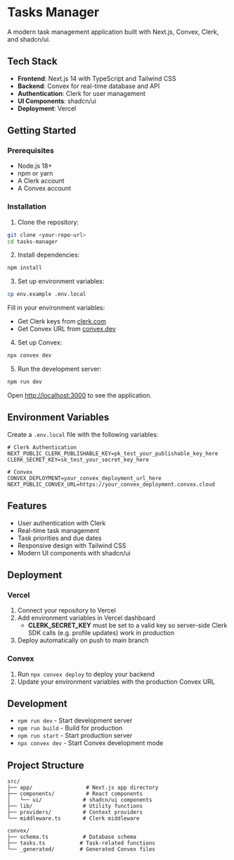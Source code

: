 # Tasks Manager

A modern task management application built with Next.js, Convex, Clerk, and shadcn/ui.

## Tech Stack

- **Frontend**: Next.js 14 with TypeScript and Tailwind CSS
- **Backend**: Convex for real-time database and API
- **Authentication**: Clerk for user management
- **UI Components**: shadcn/ui
- **Deployment**: Vercel

## Getting Started

### Prerequisites

- Node.js 18+ 
- npm or yarn
- A Clerk account
- A Convex account

### Installation

1. Clone the repository:
```bash
git clone <your-repo-url>
cd tasks-manager
```

2. Install dependencies:
```bash
npm install
```

3. Set up environment variables:
```bash
cp env.example .env.local
```

Fill in your environment variables:
- Get Clerk keys from [clerk.com](https://clerk.com)
- Get Convex URL from [convex.dev](https://convex.dev)

4. Set up Convex:
```bash
npx convex dev
```

5. Run the development server:
```bash
npm run dev
```

Open [http://localhost:3000](http://localhost:3000) to see the application.

## Environment Variables

Create a `.env.local` file with the following variables:

```env
# Clerk Authentication
NEXT_PUBLIC_CLERK_PUBLISHABLE_KEY=pk_test_your_publishable_key_here
CLERK_SECRET_KEY=sk_test_your_secret_key_here

# Convex
CONVEX_DEPLOYMENT=your_convex_deployment_url_here
NEXT_PUBLIC_CONVEX_URL=https://your_convex_deployment.convex.cloud
```

## Features

- User authentication with Clerk
- Real-time task management
- Task priorities and due dates
- Responsive design with Tailwind CSS
- Modern UI components with shadcn/ui

## Deployment

### Vercel

1. Connect your repository to Vercel
2. Add environment variables in Vercel dashboard
   - **CLERK_SECRET_KEY** must be set to a valid key so server-side Clerk SDK calls (e.g. profile updates) work in production
3. Deploy automatically on push to main branch

### Convex

1. Run `npx convex deploy` to deploy your backend
2. Update your environment variables with the production Convex URL

## Development

- `npm run dev` - Start development server
- `npm run build` - Build for production
- `npm run start` - Start production server
- `npx convex dev` - Start Convex development mode

## Project Structure

```
src/
├── app/                 # Next.js app directory
├── components/          # React components
│   └── ui/             # shadcn/ui components
├── lib/                # Utility functions
├── providers/          # Context providers
└── middleware.ts       # Clerk middleware

convex/
├── schema.ts           # Database schema
├── tasks.ts           # Task-related functions
└── _generated/        # Generated Convex files
```
